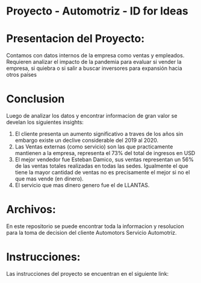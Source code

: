 # Proyecto - Automotriz - ID for Ideas

# Presentacion del Proyecto:
Contamos con datos internos de la empresa como ventas y empleados. Requieren analizar el impacto de la pandemia para evaluar si vender la empresa, si quiebra o si salir a buscar inversores para expansión hacia otros países

# Conclusion
Luego de analizar los datos y encontrar informacion de gran valor se develan los siguientes insights:
1. El cliente presenta un aumento significativo a traves de los años sin embargo existe un declive considerable del 2019 al 2020.
2. Las Ventas externas (como servicio) son las que practicamente mantienen a la empresa, representa el 73% del total de ingresos en USD
3. El mejor vendedor fue Esteban Damico, sus ventas representan un 56% de las ventas totales realizadas en todas las sedes. Igualmente el que tiene la mayor cantidad de ventas no es precisamente el mejor si no el que mas vende (en dinero).
4. El servicio que mas dinero genero fue el de LLANTAS.
   
# Archivos:
En este repositorio se puede encontrar toda la informacion y resolucion para la toma de decision del cliente Automotors Servicio Automotriz.

# Instrucciones:
Las instrucciones del proyecto se encuentran en el siguiente link: 


